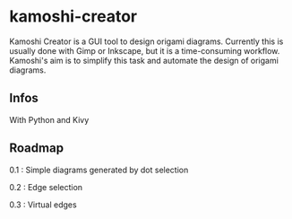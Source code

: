 # kamoshi-creator

Kamoshi Creator is a GUI tool to design origami diagrams. Currently this is usually done with Gimp or Inkscape, but it is a time-consuming workflow. Kamoshi's aim is to simplify this task and automate the design of origami diagrams.

## Infos
With Python and Kivy

## Roadmap
0.1 : Simple diagrams generated by dot selection

0.2 : Edge selection

0.3 : Virtual edges
